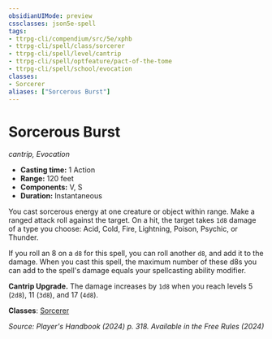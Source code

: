 ```yaml
---
obsidianUIMode: preview
cssclasses: json5e-spell
tags:
- ttrpg-cli/compendium/src/5e/xphb
- ttrpg-cli/spell/class/sorcerer
- ttrpg-cli/spell/level/cantrip
- ttrpg-cli/spell/optfeature/pact-of-the-tome
- ttrpg-cli/spell/school/evocation
classes:
- Sorcerer
aliases: ["Sorcerous Burst"]
---
```

# Sorcerous Burst
*cantrip, Evocation*  


- **Casting time:** 1 Action
- **Range:** 120 feet
- **Components:** V, S
- **Duration:** Instantaneous

You cast sorcerous energy at one creature or object within range. Make a ranged attack roll against the target. On a hit, the target takes `1d8` damage of a type you choose: Acid, Cold, Fire, Lightning, Poison, Psychic, or Thunder.

If you roll an 8 on a `d8` for this spell, you can roll another `d8`, and add it to the damage. When you cast this spell, the maximum number of these d8s you can add to the spell's damage equals your spellcasting ability modifier.

**Cantrip Upgrade.** The damage increases by `1d8` when you reach levels 5 (`2d8`), 11 (`3d8`), and 17 (`4d8`).

**Classes**: [Sorcerer](3-Mechanics/CLI/lists/list-spells-classes-sorcerer.md)

*Source: Player's Handbook (2024) p. 318. Available in the Free Rules (2024)*